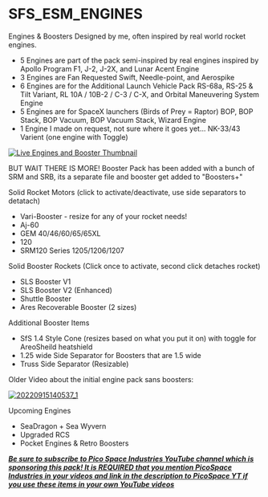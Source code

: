 # SFS_ESM_ENGINES
Engines & Boosters Designed by me, often inspired by real world rocket engines.

- 5 Engines are part of the pack semi-inspired by real engines inspired by Apollo Program F1, J-2, J-2X, and Lunar Acent Engine
- 3 Engines are Fan Requested Swift, Needle-point, and Aerospike
- 6 Engines are for the Additional Launch Vehicle Pack RS-68a, RS-25 & Tilt Variant, RL 10A / 10B-2 / C-3 / C-X, and Orbital Maneuvering System Engine
- 5 Engines are for SpaceX launchers (Birds of Prey = Raptor) BOP, BOP Stack, BOP Vacuum, BOP Vacuum Stack, Wizard Engine
- 1 Engine I made on request, not sure where it goes yet... NK-33/43 Varient (one engine with Toggle)

[![Live Engines and Booster Thumbnail](https://user-images.githubusercontent.com/109048742/192160040-4a9ce4e4-976a-4327-aeaf-166b7fd09a34.jpg)](https://www.youtube.com/watch?v=lCSoq_sZeBY)

BUT WAIT THERE IS MORE!
Booster Pack has been added with a bunch of SRM and SRB, its a separate file and booster get added to "Boosters+"

Solid Rocket Motors (click to activate/deactivate, use side separators to detatach)
- Vari-Booster - resize for any of your rocket needs!
- Aj-60
- GEM 40/46/60/65/65XL
- 120
- SRM120 Series 1205/1206/1207

Solid Booster Rockets (Click once to activate, second click detaches rocket)
- SLS Booster V1
- SLS Booster V2 (Enhanced)
- Shuttle Booster
- Ares Recoverable Booster (2 sizes)

Additional Booster Items
- SfS 1.4 Style Cone (resizes based on what you put it on) with toggle for AreoSheild heatshield
- 1.25 wide Side Separator for Boosters that are 1.5 wide
- Truss Side Separator (Resizable)

Older Video about the initial engine pack sans boosters:

[![20220915140537_1](https://user-images.githubusercontent.com/109048742/190477748-19dcaa9a-bfa3-4d93-a5df-a0d43d07bff4.jpg)](https://www.youtube.com/watch?v=yEXZ1rBbpVM&list=PLMPjRe1fil967xbiKBwyrq4LFjW_awDDD)

Upcoming Engines
- SeaDragon + Sea Wyvern
- Upgraded RCS
- Pocket Engines & Retro Boosters

[**_Be sure to subscribe to Pico Space Industries YouTube channel which is sponsoring this pack! It is REQUIRED that you mention PicoSpace Industries in your videos and link in the description to PicoSpace YT if you use these items in your own YouTube videos_**](https://www.youtube.com/channel/UCgPjBqQ1IptrZai4oLVZrXA/?sub_confirmation=1)
